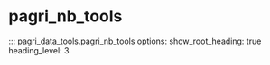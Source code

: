 # pagri_nb_tools

::: pagri_data_tools.pagri_nb_tools
    options:
      show_root_heading: true
      heading_level: 3

